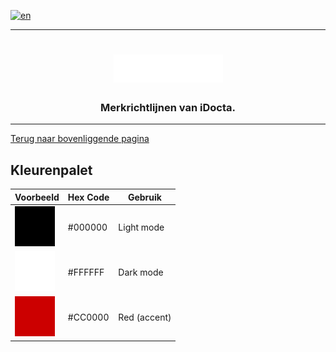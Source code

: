 [![en](https://img.shields.io/badge/lang-en-red.svg)](https://github.com/iDocta/brand-guide/blob/main/palette/README.md)

---

<h1 align="center">
    <a href="https://www.idocta.be">    
        <picture>
            <source media="(prefers-color-scheme: dark)" srcset="https://raw.githubusercontent.com/iDocta/brand-guide/main/logo/source/white.svg">
            <source media="(prefers-color-scheme: light)" srcset="https://raw.githubusercontent.com/iDocta/brand-guide/main/logo/source/black.svg">
            <img width="175px" alt="Shows a black logo in light color mode and a white one in dark color mode." src="https://raw.githubusercontent.com/iDocta/brand-guide/main/logo/source/black.svg">
        </picture>
    </a> 
</h1>
 
<h3 align="center">Merkrichtlijnen van iDocta.</h3>

---

[Terug naar bovenliggende pagina](../README.nl.md)

## Kleurenpalet

| Voorbeeld                                                                                                        | Hex Code | Gebruik      |
| ---------------------------------------------------------------------------------------------------------------- | -------- | ------------ |
| <img src="https://github.com/iDocta/brand-guide/blob/main/palette/black-000000.png?raw=true" width="64" alt=""/> | #000000  | Light mode   |
| <img src="https://github.com/iDocta/brand-guide/blob/main/palette/white-FFFFFF.png?raw=true" width="64" alt=""/> | #FFFFFF  | Dark mode    |
| <img src="https://github.com/iDocta/brand-guide/blob/main/palette/red-CC0000.png?raw=true" width="64" alt=""/>   | #CC0000  | Red (accent) |